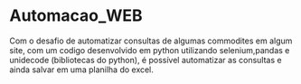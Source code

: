 # Automacao_WEB

Com o desafio de automatizar consultas de algumas commodites em algum site, com um codigo desenvolvido em python utilizando selenium,pandas e unidecode (bibliotecas do python), é possível automatizar as consultas e ainda salvar em uma planilha do excel. 
